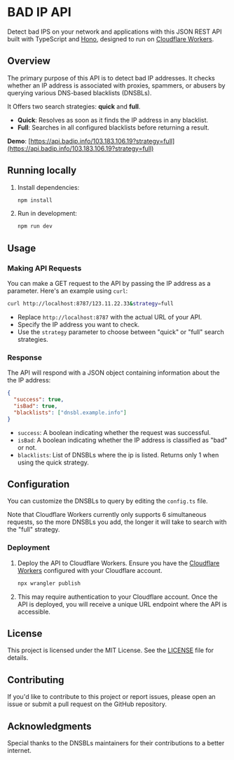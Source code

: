 # BAD IP API

Detect bad IPS on your network and applications with this JSON REST API built with TypeScript and [Hono](https://hono.dev), designed to run on [Cloudflare Workers](https://workers.cloudflare.com).

## Overview

 The primary purpose of this API is to detect bad IP addresses. It checks whether an IP address is associated with proxies, spammers, or abusers by querying various DNS-based blacklists (DNSBLs).

 It Offers two search strategies: **quick** and **full**.
  - **Quick**: Resolves as soon as it finds the IP address in any blacklist.
  - **Full**: Searches in all configured blacklists before returning a result.

 **Demo**: [https://api.badip.info/103.183.106.19?strategy=full](https://api.badip.info/103.183.106.19?strategy=full)

## Running locally

1. Install dependencies:

   ```bash
   npm install
   ```

2. Run in development:

   ```bash
   npm run dev
   ```

## Usage

### Making API Requests

You can make a GET request to the API by passing the IP address as a parameter. Here's an example using `curl`:

```bash
curl http://localhost:8787/123.11.22.33&strategy=full
```

- Replace `http://localhost:8787` with the actual URL of your API.
- Specify the IP address you want to check.
- Use the `strategy` parameter to choose between "quick" or "full" search strategies.

### Response

The API will respond with a JSON object containing information about the the IP address:

```json
{
  "success": true,
  "isBad": true,
  "blacklists": ["dnsbl.example.info"]
}
```

- `success`: A boolean indicating whether the request was successful.
- `isBad`: A boolean indicating whether the IP address is classified as "bad" or not.
- `blacklists`: List of DNSBLs where the ip is listed. Returns only 1 when using the quick strategy.

## Configuration

You can customize the DNSBLs to query by editing the `config.ts` file. 

Note that Cloudflare Workers currently only supports 6 simultaneous requests, so the more DNSBLs you add, the longer it will take to search with the "full" strategy.

### Deployment

1. Deploy the API to Cloudflare Workers. Ensure you have the [Cloudflare Workers](https://www.cloudflare.com/plans/developer-platform/) configured with your Cloudflare account.

   ```bash
   npx wrangler publish
   ```

2. This may require authentication to your Cloudflare account. Once the API is deployed, you will receive a unique URL endpoint where the API is accessible.


## License

This project is licensed under the MIT License. See the [LICENSE](LICENSE) file for details.

## Contributing

If you'd like to contribute to this project or report issues, please open an issue or submit a pull request on the GitHub repository.

## Acknowledgments

Special thanks to the DNSBLs maintainers for their contributions to a better internet.
